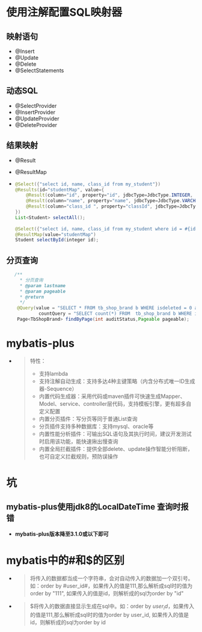 # 使用注解配置SQL映射器 

## 映射语句 

- @Insert
- @Update
- @Delete
- @SelectStatements

## 动态SQL

- @SelectProvider
- @InsertProvider
- @UpdateProvider
- @DeleteProvider

## 结果映射 

- @Result

- @ResultMap

- ```java
  @Select({"select id, name, class_id from my_student"})
  @Results(id="studentMap", value={
      @Result(column="id", property="id", jdbcType=JdbcType.INTEGER, id=true),
      @Result(column="name", property="name", jdbcType=JdbcType.VARCHAR),
      @Result(column="class_id ", property="classId", jdbcType=JdbcType.INTEGER)
  })
  List<Student> selectAll();
   
  @Select({"select id, name, class_id from my_student where id = #{id}"})
  @ResultMap(value="studentMap")
  Student selectById(integer id);
  ```


## 分页查询 

```java
   /**
     * 分页查询
     * @param lastname
     * @param pageable
     * @return
     */
    @Query(value = "SELECT * FROM tb_shop_brand b WHERE isdeleted = 0 and audit_status=?1  ORDER BY update_time desc nulls last,audit_time desc NULLS LAST",
            countQuery = "SELECT count(*) FROM  tb_shop_brand b WHERE isdeleted = 0 and audit_status=?1", nativeQuery = true)
    Page<TbShopBrand> findByPage(int auditStatus,Pageable pageable);
```



# mybatis-plus 

- > 特性：
  >
  > - 支持lambda
  > - 支持注解自动生成：支持多达4种主键策略（内含分布式唯一ID生成器-Sequence）
  > - 内置代码生成器：采用代码或maven插件可快速生成Mapper、Model、service、controller层代码，支持模板引擎，更有超多自定义配置
  > - 内置分页插件：写分页等同于普通List查询
  > - 分页插件支持多种数据库：支持mysql、oracle等
  > - 内置性能分析插件：可输出SQL语句及其执行时间，建议开发测试时启用该功能，能快速揪出慢查询
  > - 内置全局拦截插件：提供全部delete、update操作智能分析阻断，也可自定义拦截规则，预防误操作

# 坑

## mybatis-plus使用jdk8的LocalDateTime 查询时报错

- **mybatis-plus版本降至3.1.0或以下即可**





# mybatis中的#和$的区别

- >  将传入的数据都当成一个字符串，会对自动传入的数据加一个双引号。如：order by #user_id#，如果传入的值是111,那么解析成sql时的值为order by "111", 如果传入的值是id，则解析成的sql为order by "id"

- > $将传入的数据直接显示生成在sql中。如：order by $user_id$，如果传入的值是111,那么解析成sql时的值为order by user_id, 如果传入的值是id，则解析成的sql为order by id